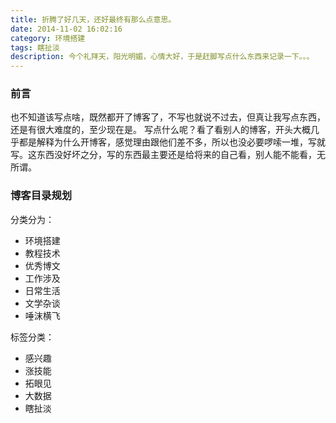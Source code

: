 ```yaml
---
title: 折腾了好几天，还好最终有那么点意思。
date: 2014-11-02 16:02:16 
category: 环境搭建
tags: 瞎扯淡
description: 今个礼拜天，阳光明媚，心情大好，于是赶脚写点什么东西来记录一下。。。 
---
```


### 前言 ###
也不知道该写点啥，既然都开了博客了，不写也就说不过去，但真让我写点东西，还是有很大难度的，至少现在是。 写点什么呢？看了看别人的博客，开头大概几乎都是解释为什么开博客，感觉理由跟他们差不多，所以也没必要啰嗦一堆，写就写。这东西没好坏之分，写的东西最主要还是给将来的自己看，别人能不能看，无所谓。

### 博客目录规划 ###
分类分为：
- 环境搭建
- 教程技术
- 优秀博文
- 工作涉及
- 日常生活
- 文学杂谈
- 唾沫横飞

标签分类：

- 感兴趣
- 涨技能
- 拓眼见
- 大数据
- 瞎扯淡

